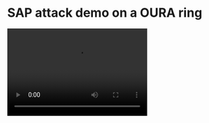 # SAP attack demo on a OURA ring

<video src="https://drive.google.com/file/d/1BrxKcwX-xL7-zx9nuHQG1NH9TdSUn4f2/view?usp=sharing" width="320" height="200" controls preload></video>

